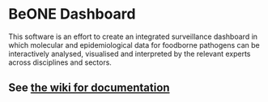 # BeONE Dashboard
This software is an effort to create an integrated surveillance dashboard in
which molecular and epidemiological data for foodborne pathogens can be
interactively analysed, visualised and interpreted by the relevant experts
across disciplines and sectors.


## See [the wiki for documentation](https://github.com/ssi-dk/beone-dashboard/wiki)
